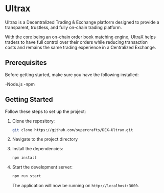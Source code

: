 # Ultrax

Ultrax is a Decentralized Trading & Exchange platform designed to provide a transparent, trustless, and fully on-chain trading platform.

With the core being an on-chain order book matching engine, UItraX helps traders to have full control over their orders while reducing transaction costs and remains the same trading experience in a Centralized Exchange.

## Prerequisites

Before getting started, make sure you have the following installed:

-Node.js
-npm

## Getting Started

Follow these steps to set up the project:

1. Clone the repository:

   ```bash
   git clone https://github.com/supercrafts/DEX-Ultrax.git
   ```

2. Navigate to the project directory

3. Install the dependencies:

   ```bash
   npm install
   ```

4. Start the development server:

   ```bash
   npm run start
   ```

   The application will now be running on `http://localhost:3000`.
